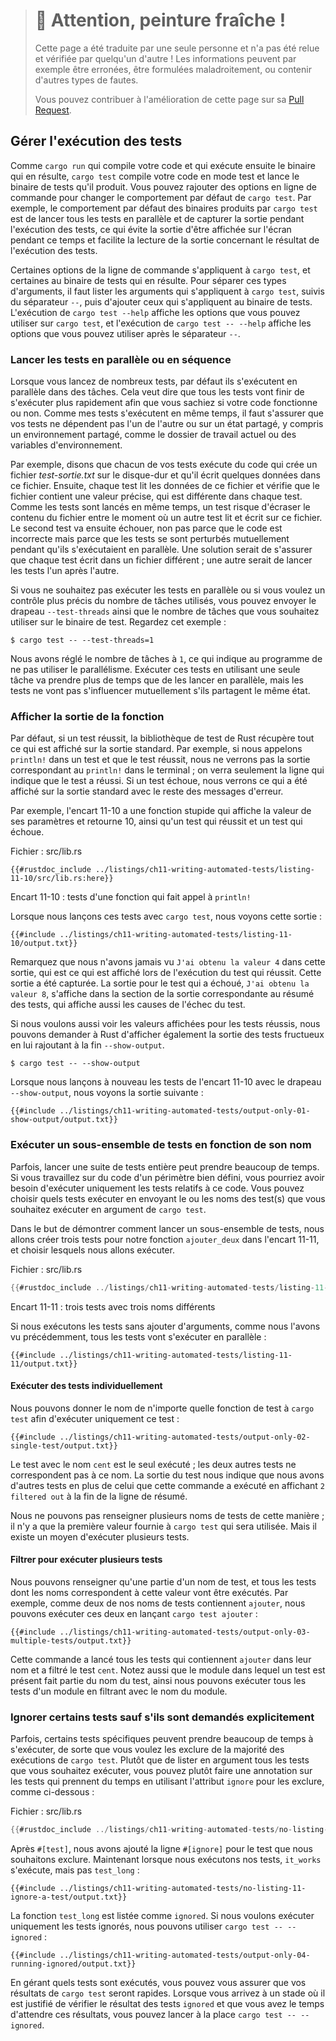 > # 🚧 Attention, peinture fraîche !
>
> Cette page a été traduite par une seule personne et n'a pas été relue et
> vérifiée par quelqu'un d'autre ! Les informations peuvent par exemple être
> erronées, être formulées maladroitement, ou contenir d'autres types de fautes.
>
> Vous pouvez contribuer à l'amélioration de cette page sur sa
> [Pull Request](https://github.com/Jimskapt/rust-book-fr/pull/126).

<!--
## Controlling How Tests Are Run
-->

## Gérer l'exécution des tests

<!--
Just as `cargo run` compiles your code and then runs the resulting binary,
`cargo test` compiles your code in test mode and runs the resulting test
binary. You can specify command line options to change the default behavior of
`cargo test`. For example, the default behavior of the binary produced by
`cargo test` is to run all the tests in parallel and capture output generated
during test runs, preventing the output from being displayed and making it
easier to read the output related to the test results.
-->

Comme `cargo run` qui compile votre code et qui exécute ensuite le binaire qui
en résulte, `cargo test` compile votre code en mode test et lance le binaire de
tests qu'il produit. Vous pouvez rajouter des options en ligne de commande pour
changer le comportement par défaut de `cargo test`. Par exemple, le
comportement par défaut des binaires produits par `cargo test` est de lancer
tous les tests en parallèle et de capturer la sortie pendant l'exécution des
tests, ce qui évite la sortie d'être affichée sur l'écran pendant ce temps et
facilite la lecture de la sortie concernant le résultat de l'exécution des
tests.

<!--
Some command line options go to `cargo test`, and some go to the resulting test
binary. To separate these two types of arguments, you list the arguments that
go to `cargo test` followed by the separator `--` and then the ones that go to
the test binary. Running `cargo test --help` displays the options you can use
with `cargo test`, and running `cargo test -- --help` displays the options you
can use after the separator `--`.
-->

Certaines options de la ligne de commande s'appliquent à `cargo test`, et
certaines au binaire de tests qui en résulte. Pour séparer ces types
d'arguments, il faut lister les arguments qui s'appliquent à `cargo test`,
suivis du séparateur `--`, puis d'ajouter ceux qui s'appliquent au binaire
de tests. L'exécution de `cargo test --help` affiche les options que vous
pouvez utiliser sur `cargo test`, et l'exécution de `cargo test -- --help`
affiche les options que vous pouvez utiliser après le séparateur `--`.

<!--
### Running Tests in Parallel or Consecutively
-->

### Lancer les tests en parallèle ou en séquence

<!--
When you run multiple tests, by default they run in parallel using threads.
This means the tests will finish running faster so you can get feedback quicker
on whether or not your code is working. Because the tests are running at the
same time, make sure your tests don’t depend on each other or on any shared
state, including a shared environment, such as the current working directory or
environment variables.
-->

Lorsque vous lancez de nombreux tests, par défaut ils s'exécutent en parallèle
dans des tâches. Cela veut dire que tous les tests vont finir de s'exécuter plus
rapidement afin que vous sachiez si votre code fonctionne ou non. Comme mes
tests s'exécutent en même temps, il faut s'assurer que vos tests ne dépendent
pas l'un de l'autre ou sur un état partagé, y compris un environnement partagé,
comme le dossier de travail actuel ou des variables d'environnement.

<!--
For example, say each of your tests runs some code that creates a file on disk
named *test-output.txt* and writes some data to that file. Then each test reads
the data in that file and asserts that the file contains a particular value,
which is different in each test. Because the tests run at the same time, one
test might overwrite the file between when another test writes and reads the
file. The second test will then fail, not because the code is incorrect but
because the tests have interfered with each other while running in parallel.
One solution is to make sure each test writes to a different file; another
solution is to run the tests one at a time.
-->

Par exemple, disons que chacun de vos tests exécute du code qui crée un fichier
*test-sortie.txt* sur le disque-dur et qu'il écrit quelques données dans ce
fichier. Ensuite, chaque test lit les données de ce fichier et vérifie que le
fichier contient une valeur précise, qui est différente dans chaque test. Comme
les tests sont lancés en même temps, un test risque d'écraser le contenu du
fichier entre le moment où un autre test lit et écrit sur ce fichier. Le second
test va ensuite échouer, non pas parce que le code est incorrecte mais parce
que les tests se sont perturbés mutuellement pendant qu'ils s'exécutaient en
parallèle. Une solution serait de s'assurer que chaque test écrit dans un
fichier différent ; une autre serait de lancer les tests l'un après l'autre.

<!--
If you don’t want to run the tests in parallel or if you want more fine-grained
control over the number of threads used, you can send the `--test-threads` flag
and the number of threads you want to use to the test binary. Take a look at
the following example:
-->

Si vous ne souhaitez pas exécuter les tests en parallèle ou si vous voulez un
contrôle plus précis du nombre de tâches utilisés, vous pouvez envoyer le
drapeau `--test-threads` ainsi que le nombre de tâches que vous souhaitez
utiliser sur le binaire de test. Regardez cet exemple :

<!--
```console
$ cargo test -- --test-threads=1
```
-->

```console
$ cargo test -- --test-threads=1
```

<!--
We set the number of test threads to `1`, telling the program not to use any
parallelism. Running the tests using one thread will take longer than running
them in parallel, but the tests won’t interfere with each other if they share
state.
-->

Nous avons réglé le nombre de tâches à `1`, ce qui indique au programme de ne
pas utiliser le parallélisme. Exécuter ces tests en utilisant une seule tâche va
prendre plus de temps que de les lancer en parallèle, mais les tests ne vont pas
s'influencer mutuellement s'ils partagent le même état.

<!--
### Showing Function Output
-->

### Afficher la sortie de la fonction

<!--
By default, if a test passes, Rust’s test library captures anything printed to
standard output. For example, if we call `println!` in a test and the test
passes, we won’t see the `println!` output in the terminal; we’ll see only the
line that indicates the test passed. If a test fails, we’ll see whatever was
printed to standard output with the rest of the failure message.
-->

Par défaut, si un test réussit, la bibliothèque de test de Rust récupère tout
ce qui est affiché sur la sortie standard. Par exemple, si nous appelons
`println!` dans un test et que le test réussit, nous ne verrons pas la sortie
correspondant au `println!` dans le terminal ; on verra seulement la ligne qui
indique que le test a réussi. Si un test échoue, nous verrons ce qui a été
affiché sur la sortie standard avec le reste des messages d'erreur.

<!--
As an example, Listing 11-10 has a silly function that prints the value of its
parameter and returns 10, as well as a test that passes and a test that fails.
-->

Par exemple, l'encart 11-10 a une fonction stupide qui affiche la valeur de ses
paramètres et retourne 10, ainsi qu'un test qui réussit et un test qui échoue.

<!--
<span class="filename">Filename: src/lib.rs</span>
-->

<span class="filename">Fichier : src/lib.rs</span>

<!--
```rust,panics
{{#rustdoc_include ../listings/ch11-writing-automated-tests/listing-11-10/src/lib.rs:here}}
```
-->

```rust,panics
{{#rustdoc_include ../listings/ch11-writing-automated-tests/listing-11-10/src/lib.rs:here}}
```

<!--
<span class="caption">Listing 11-10: Tests for a function that calls
`println!`</span>
-->

<span class="caption">Encart 11-10 : tests d'une fonction qui fait appel à
`println!`</span>

<!--
When we run these tests with `cargo test`, we’ll see the following output:
-->

Lorsque nous lançons ces tests avec `cargo test`, nous voyons cette sortie :

<!--
```console
{{#include ../listings/ch11-writing-automated-tests/listing-11-10/output.txt}}
```
-->

```console
{{#include ../listings/ch11-writing-automated-tests/listing-11-10/output.txt}}
```

<!--
Note that nowhere in this output do we see `I got the value 4`, which is what
is printed when the test that passes runs. That output has been captured. The
output from the test that failed, `I got the value 8`, appears in the section
of the test summary output, which also shows the cause of the test failure.
-->

Remarquez que nous n'avons jamais vu `J'ai obtenu la valeur 4` dans cette
sortie, qui est ce qui est affiché lors de l'exécution du test qui réussit.
Cette sortie a été capturée. La sortie pour le test qui a échoué,
`J'ai obtenu la valeur 8`, s'affiche dans la section de la sortie
correspondante au résumé des tests, qui affiche aussi les causes de l'échec
du test.

<!--
If we want to see printed values for passing tests as well, we can tell Rust
to also show the output of successful tests at the end with `--show-output`.
-->

Si nous voulons aussi voir les valeurs affichées pour les tests réussis, nous
pouvons demander à Rust d'afficher également la sortie des tests fructueux en
lui rajoutant à la fin `--show-output`.

<!--
```console
$ cargo test -- --show-output
```
-->

```console
$ cargo test -- --show-output
```

<!--
When we run the tests in Listing 11-10 again with the `--show-output` flag, we
see the following output:
-->

Lorsque nous lançons à nouveau les tests de l'encart 11-10 avec le drapeau
`--show-output`, nous voyons la sortie suivante :

<!--
```console
{{#include ../listings/ch11-writing-automated-tests/output-only-01-show-output/output.txt}}
```
-->

```console
{{#include ../listings/ch11-writing-automated-tests/output-only-01-show-output/output.txt}}
```

<!--
### Running a Subset of Tests by Name
-->

### Exécuter un sous-ensemble de tests en fonction de son nom

<!--
Sometimes, running a full test suite can take a long time. If you’re working on
code in a particular area, you might want to run only the tests pertaining to
that code. You can choose which tests to run by passing `cargo test` the name
or names of the test(s) you want to run as an argument.
-->

Parfois, lancer une suite de tests entière peut prendre beaucoup de temps. Si
vous travaillez sur du code d'un périmètre bien défini, vous pourriez avoir
besoin d'exécuter uniquement les tests relatifs à ce code. Vous pouvez choisir
quels tests exécuter en envoyant le ou les noms des test(s) que vous souhaitez
exécuter en argument de `cargo test`.

<!--
To demonstrate how to run a subset of tests, we’ll create three tests for our
`add_two` function, as shown in Listing 11-11, and choose which ones to run.
-->

Dans le but de démontrer comment lancer un sous-ensemble de tests, nous allons
créer trois tests pour notre fonction `ajouter_deux` dans l'encart 11-11, et
choisir lesquels nous allons exécuter.

<!--
<span class="filename">Filename: src/lib.rs</span>
-->

<span class="filename">Fichier : src/lib.rs</span>

<!--
```rust
{{#rustdoc_include ../listings/ch11-writing-automated-tests/listing-11-11/src/lib.rs}}
```
-->

```rust
{{#rustdoc_include ../listings/ch11-writing-automated-tests/listing-11-11/src/lib.rs}}
```

<!--
<span class="caption">Listing 11-11: Three tests with three different
names</span>
-->

<span class="caption">Encart 11-11 : trois tests avec trois noms différents
</span>

<!--
If we run the tests without passing any arguments, as we saw earlier, all the
tests will run in parallel:
-->

Si nous exécutons les tests sans ajouter d'arguments, comme nous l'avons vu
précédemment, tous les tests vont s'exécuter en parallèle :

<!--
```console
{{#include ../listings/ch11-writing-automated-tests/listing-11-11/output.txt}}
```
-->

```console
{{#include ../listings/ch11-writing-automated-tests/listing-11-11/output.txt}}
```

<!--
#### Running Single Tests
-->

#### Exécuter des tests individuellement

<!--
We can pass the name of any test function to `cargo test` to run only that test:
-->

Nous pouvons donner le nom de n'importe quelle fonction de test à `cargo test`
afin d'exécuter uniquement ce test :

<!--
```console
{{#include ../listings/ch11-writing-automated-tests/output-only-02-single-test/output.txt}}
```
-->

```console
{{#include ../listings/ch11-writing-automated-tests/output-only-02-single-test/output.txt}}
```

<!--
Only the test with the name `one_hundred` ran; the other two tests didn’t match
that name. The test output lets us know we had more tests than what this
command ran by displaying `2 filtered out` at the end of the summary line.
-->

Le test avec le nom `cent` est le seul exécuté ; les deux autres tests ne
correspondent pas à ce nom. La sortie du test nous indique que nous avons
d'autres tests en plus de celui que cette commande a exécuté en affichant
`2 filtered out` à la fin de la ligne de résumé.

<!--
We can’t specify the names of multiple tests in this way; only the first value
given to `cargo test` will be used. But there is a way to run multiple tests.
-->

Nous ne pouvons pas renseigner plusieurs noms de tests de cette manière ; il
n'y a que la première valeur fournie à `cargo test` qui sera utilisée. Mais
il existe un moyen d'exécuter plusieurs tests.

<!--
#### Filtering to Run Multiple Tests
-->

#### Filtrer pour exécuter plusieurs tests

<!--
We can specify part of a test name, and any test whose name matches that value
will be run. For example, because two of our tests’ names contain `add`, we can
run those two by running `cargo test add`:
-->

Nous pouvons renseigner qu'une partie d'un nom de test, et tous les tests dont
les noms correspondent à cette valeur vont être exécutés. Par exemple, comme
deux de nos noms de tests contiennent `ajouter`, nous pouvons exécuter ces deux
en lançant `cargo test ajouter` :

<!--
```console
{{#include ../listings/ch11-writing-automated-tests/output-only-03-multiple-tests/output.txt}}
```
-->

```console
{{#include ../listings/ch11-writing-automated-tests/output-only-03-multiple-tests/output.txt}}
```

<!--
This command ran all tests with `add` in the name and filtered out the test
named `one_hundred`. Also note that the module in which a test appears becomes
part of the test’s name, so we can run all the tests in a module by filtering
on the module’s name.
-->

Cette commande a lancé tous les tests qui contiennent `ajouter` dans leur nom
et a filtré le test `cent`. Notez aussi que le module dans lequel un test est
présent fait partie du nom du test, ainsi nous pouvons exécuter tous les tests
d'un module en filtrant avec le nom du module.

<!--
### Ignoring Some Tests Unless Specifically Requested
-->

### Ignorer certains tests sauf s'ils sont demandés explicitement

<!--
Sometimes a few specific tests can be very time-consuming to execute, so you
might want to exclude them during most runs of `cargo test`. Rather than
listing as arguments all tests you do want to run, you can instead annotate the
time-consuming tests using the `ignore` attribute to exclude them, as shown
here:
-->

Parfois, certains tests spécifiques peuvent prendre beaucoup de temps à
s'exécuter, de sorte que vous voulez les exclure de la majorité des exécutions
de `cargo test`. Plutôt que de lister en argument tous les tests que vous
souhaitez exécuter, vous pouvez plutôt faire une annotation sur les tests qui
prennent du temps en utilisant l'attribut `ignore` pour les exclure, comme
ci-dessous :

<!--
<span class="filename">Filename: src/lib.rs</span>
-->

<span class="filename">Fichier : src/lib.rs</span>

<!--
```rust
{{#rustdoc_include ../listings/ch11-writing-automated-tests/no-listing-11-ignore-a-test/src/lib.rs:here}}
```
-->

```rust
{{#rustdoc_include ../listings/ch11-writing-automated-tests/no-listing-11-ignore-a-test/src/lib.rs:here}}
```

<!--
After `#[test]` we add the `#[ignore]` line to the test we want to exclude. Now
when we run our tests, `it_works` runs, but `expensive_test` doesn’t:
-->

Après `#[test]`, nous avons ajouté la ligne `#[ignore]` pour le test que nous
souhaitons exclure. Maintenant lorsque nous exécutons nos tests, `it_works`
s'exécute, mais pas `test_long` :

<!--
```console
{{#include ../listings/ch11-writing-automated-tests/no-listing-11-ignore-a-test/output.txt}}
```
-->

```console
{{#include ../listings/ch11-writing-automated-tests/no-listing-11-ignore-a-test/output.txt}}
```

<!--
The `expensive_test` function is listed as `ignored`. If we want to run only
the ignored tests, we can use `cargo test -- --ignored`:
-->

La fonction `test_long` est listée comme `ignored`. Si nous voulons exécuter
uniquement les tests ignorés, nous pouvons utiliser `cargo test -- --ignored` :

<!--
```console
{{#include ../listings/ch11-writing-automated-tests/output-only-04-running-ignored/output.txt}}
```
-->

```console
{{#include ../listings/ch11-writing-automated-tests/output-only-04-running-ignored/output.txt}}
```

<!--
By controlling which tests run, you can make sure your `cargo test` results
will be fast. When you’re at a point where it makes sense to check the results
of the `ignored` tests and you have time to wait for the results, you can run
`cargo test -- --ignored` instead.
-->

En gérant quels tests sont exécutés, vous pouvez vous assurer que vos résultats
de `cargo test` seront rapides. Lorsque vous arrivez à un stade où il est
justifié de vérifier le résultat des tests `ignored` et que vous avez le temps
d'attendre ces résultats, vous pouvez lancer à la place
`cargo test -- --ignored`.
